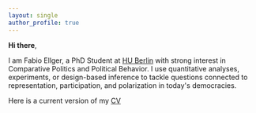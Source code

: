 ```yaml
---
layout: single
author_profile: true
---
```


**Hi there**, 

I am Fabio Ellger, a PhD Student at [HU Berlin](https://www.sowi.hu-berlin.de/en/lehrbereiche-en/comparative-political-behavior/team/fabio-ellger/fabio-ellger?set_language=en) with strong interest in Comparative Politics and Political Behavior. I use quantitative analyses, experiments, or design-based inference to tackle questions connected to representation, participation, and polarization in today's democracies.

Here is a current version of my [CV](https://www.dropbox.com/s/98esjxiqbu577gx/CV_Ellger.pdf?dl=0)